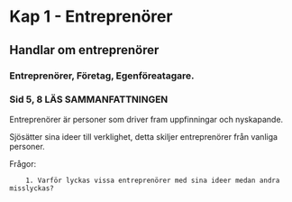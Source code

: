 #  Kap 1 - Entreprenörer
## Handlar om entreprenörer
### Entreprenörer, Företag, Egenföreatagare.
### Sid 5, 8 LÄS SAMMANFATTNINGEN
Entreprenörer är personer som driver fram uppfinningar och nyskapande. 

Sjösätter sina ideer till verklighet, detta skiljer entreprenörer från vanliga personer.

Frågor:
        
        1. Varför lyckas vissa entreprenörer med sina ideer medan andra misslyckas?
